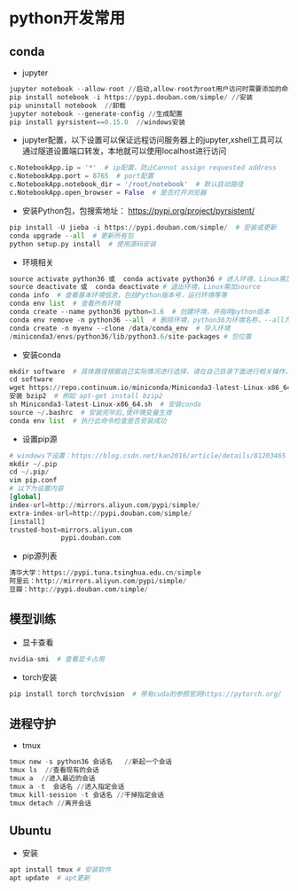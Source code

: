 # python开发常用

## conda

- jupyter

~~~python
jupyter notebook --allow-root //启动,allow-root为root用户访问时需要添加的命令
pip install notebook -i https://pypi.douban.com/simple/ //安装
pip uninstall notebook  //卸载
jupyter notebook --generate-config //生成配置
pip install pyrsistent==0.15.0  //windows安装
~~~

- jupyter配置，以下设置可以保证远程访问服务器上的jupyter,xshell工具可以通过隧道设置端口转发，本地就可以使用localhost进行访问

~~~python
c.NotebookApp.ip = '*'  # ip配置，防止Cannot assign requested address
c.NotebookApp.port = 8765  # port配置
c.NotebookApp.notebook_dir = '/root/notebook'  # 默认启动路径
c.NotebookApp.open_browser = False  # 是否打开浏览器
~~~

- 安装Python包，包搜索地址： <https://pypi.org/project/pyrsistent/>

~~~python
pip install -U jieba -i https://pypi.douban.com/simple/  # 安装或更新
conda upgrade --all  # 更新所有包
python setup.py install  # 使用源码安装
~~~

- 环境相关

~~~python
source activate python36 或  conda activate python36 # 进入环境，Linux需加source
source deactivate 或  conda deactivate # 退出环境，Linux需加source
conda info  # 查看基本环境信息，包括Python版本号，运行环境等等
conda env list  # 查看所有环境
conda create --name python36 python=3.6  # 创建环境，并指明python版本
conda env remove -n python36 --all  # 删除环境，python36为环境名称，--all为删除该环境下所有包
conda create -n myenv --clone /data/conda_env  # 导入环境
/miniconda3/envs/python36/lib/python3.6/site-packages # 包位置
~~~

- 安装conda

~~~python
mkdir software  # 具体路径根据自己实际情况进行选择，请在自己目录下面进行相关操作。
cd software
wget https://repo.continuum.io/miniconda/Miniconda3-latest-Linux-x86_64.sh
安装 bzip2  # 例如 apt-get install bzip2
sh Miniconda3-latest-Linux-x86_64.sh  # 安装conda
source ~/.bashrc  # 安装完毕后,使环境变量生效
conda env list  # 执行此命令检查是否安装成功
~~~

- 设置pip源

~~~python
# windows下设置：https://blog.csdn.net/kan2016/article/details/81203465
mkdir ~/.pip
cd ~/.pip/
vim pip.conf
# 以下为设置内容
[global]
index-url=http://mirrors.aliyun.com/pypi/simple/
extra-index-url=http://pypi.douban.com/simple/
[install]
trusted-host=mirrors.aliyun.com
             pypi.douban.com
~~~

- pip源列表

~~~python
清华大学：https://pypi.tuna.tsinghua.edu.cn/simple
阿里云：http://mirrors.aliyun.com/pypi/simple/
豆瓣：http://pypi.douban.com/simple/
~~~

## 模型训练

- 显卡查看

~~~python
nvidia-smi  # 查看显卡占用
~~~

- torch安装

~~~python
pip install torch torchvision  # 带有cuda的参照官网https://pytorch.org/
~~~

## 进程守护

- tmux

~~~python
tmux new -s python36 会话名   //新起一个会话
tmux ls  //查看现有的会话
tmux a  //进入最近的会话
tmux a -t  会话名 //进入指定会话
tmux kill-session -t 会话名 //干掉指定会话
tmux detach //离开会话
~~~

## Ubuntu

- 安装

~~~python
apt install tmux # 安装软件
apt update  # apt更新
~~~
